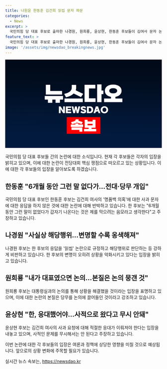```yaml
---
title: 나원윤 한동훈 김건희 읽씹 문자 파문
categories:
  - News
excerpt: >
  국민의힘 당 대표 후보로 출마한 나경원, 원희룡, 윤상현, 한동훈 후보들이 김여사 문자 논란과 관련해 각각의 입장을 피력하며 고조된 분위기 속에서 공정 경선을 약속하고 나섰다. 한동훈 후보는 김여사 문자에 대한 응답이 6개월째에 공개돼 당내 대책위원장이던 당무개입 논란을 살리기 위해 나섰는데, 다른 후보들은 해당행위를 비판하고 대세론을 꺾기 위해 공격했다. 이에 대해 나경원, 원희룡, 윤상현 후보는 각각의 입장을 피력하며 대통령실과의 소통, 의견 물어볼 줄이 결합된 공로의 부족을 지적했다.
feature_text: >
  국민의힘 당 대표 후보로 출마한 나경원, 원희룡, 윤상현, 한동훈 후보들이 김여사 문자 논란과 관련해 각각의 입장을 피력하며 고조된 분위기 속에서 공정 경선을 약속하고 나섰다. 한동훈 후보는 김여사 문자에 대한 응답이 6개월째에 공개돼 당내 대책위원장이던 당무개입 논란을 살리기 위해 나섰는데, 다른 후보들은 해당행위를 비판하고 대세론을 꺾기 위해 공격했다. 이에 대해 나경원, 원희룡, 윤상현 후보는 각각의 입장을 피력하며 대통령실과의 소통, 의견 물어볼 줄이 결합된 공로의 부족을 지적했다.
image: '/assets/img/newsdao_breakingnews.jpg'
---
```


<p><img src="/assets/img/newsdao_breakingnews.jpg" alt="firstkoreanews 속보" /></p>

<p>국민의힘 당 대표 후보들 간의 논란에 대한 소식입니다. 현재 각 후보들은 각자의 입장을 밝히고 있으며, 이에 대한 논란이 전당대회 핵심 쟁점으로 떠오르고 있는 상황입니다. 이에 대한 각 후보들의 입장을 알아보도록 하겠습니다. </p>

<h2 data-ke-size="size26">한동훈 "6개월 동안 그런 말 없다가…전대·당무 개입"</h2>

<p>국민의힘 당 대표 후보인 한동훈 후보는 김건희 여사의 '명품백 의혹'에 대한 사과 문자에 대한 응답을 하지 않은 것에 대한 논란에 대해 반박하고 있습니다. 한 후보는 "6개월 동안 그런 말이 없었다가 갑자기 나온다는 것은 제를 막으려는 음모라고 생각한다"고 주장하고 있습니다.</p>

<h2 data-ke-size="size26">나경원 "사실상 해당행위…변명할 수록 옹색해져"</h2>

<p>나경원 후보는 한 후보의 응답을 '읽씹' 논란으로 규정하고 해당행위로 판단하는 등 강하게 비판하고 있습니다. 한 후보의 변명이 오히려 상황을 악화시키고 있다는 입장을 밝히고 있습니다.</p>

<h2 data-ke-size="size26">원희룡 "내가 대표였으면 논의…본질은 논의 뭉갠 것"</h2>

<p>원희룡 후보는 대통령실과의 논의를 통해 상황을 해결했을 것이라는 입장을 표명하고 있으며, 이에 대한 논란의 본질은 당무를 논의에 끌어들인 것이라고 강조하고 있습니다.</p>

<h2 data-ke-size="size26">윤상현 "한, 응대했어야…사적으로 왔다고 무시 안돼"</h2>

<p>윤상현 후보는 김건희 여사의 사과 요청에 대해 적절한 응대가 이뤄져야 한다는 입장을 내놓고 있으며, 사적인 문제를 무시해서는 안 된다고 주장하고 있습니다.</p>

<p>이번 논란에 대한 각 후보들의 입장은 여론과 정책에 상당한 영향을 미칠 것으로 예상됩니다. 앞으로의 상황 변화에 주목할 필요가 있습니다.</p>
실시간 뉴스 속보는, <a href="https://newsdao.kr" rel="dofollow">https://newsdao.kr</a>


